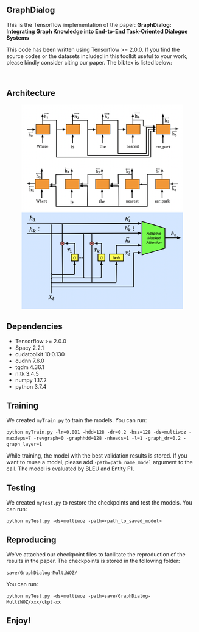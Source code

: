 ## GraphDialog

This is the Tensorflow implementation of the paper:
**GraphDialog: Integrating Graph Knowledge into End-to-End Task-Oriented Dialogue Systems**

This code has been written using Tensorflow >= 2.0.0. If you find the source codes or the datasets included in this toolkit useful to your work, please kindly consider citing our paper. The bibtex is listed below:
<pre>

</pre>

## Architecture
<figure class="half">
    <img src="img/Encoder_0426.png">
    <img src="img/GraphCell.png">
</figure>


## Dependencies
* Tensorflow >= 2.0.0
* Spacy 2.2.1
* cudatoolkit 10.0.130
* cudnn 7.6.0
* tqdm 4.36.1
* nltk 3.4.5
* numpy 1.17.2
* python 3.7.4


## Training
We created `myTrain.py` to train the models. You can run:
```console
python myTrain.py -lr=0.001 -hdd=128 -dr=0.2 -bsz=128 -ds=multiwoz -maxdeps=7 -revgraph=0 -graphhdd=128 -nheads=1 -l=1 -graph_dr=0.2 -graph_layer=1
```
While training, the model with the best validation results is stored. If you want to reuse a model, please add `-path=path_name_model` argument to the call. The model is evaluated by BLEU and Entity F1.

## Testing
We created `myTest.py` to restore the checkpoints and test the models. You can run:
```console
python myTest.py -ds=multiwoz -path=<path_to_saved_model>
```

## Reproducing
We've attached our checkpoint files to facilitate the reproduction of the results in the paper. The checkpoints is stored in the following folder:
```console
save/GraphDialog-MultiWOZ/
```
You can run:
```console
python myTest.py -ds=multiwoz -path=save/GraphDialog-MultiWOZ/xxx/ckpt-xx
```

## Enjoy!

